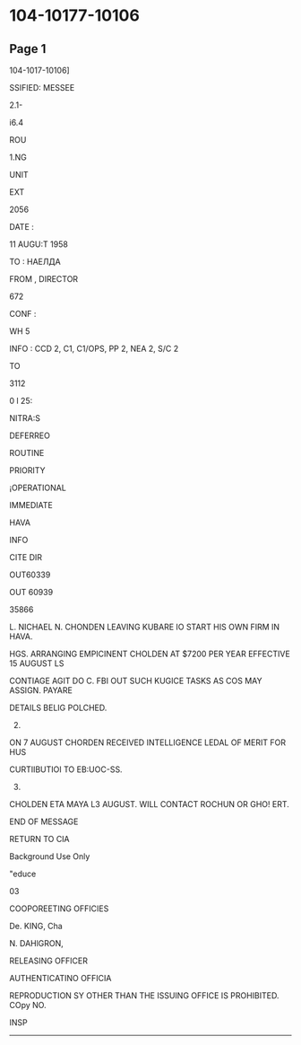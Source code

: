 # 104-10177-10106

## Page 1

104-1017-10106]

SSIFIED: MESSEE

2.1-

i6.4

ROU

1.NG

UNIT

EXT

2056

DATE :

11 AUGU:T 1958

ТО : НАЕЛДА

FROM , DIRECTOR

672

CONF :

WH 5

INFO : CCD 2, C1, C1/OPS, PP 2, NEA 2, S/C 2

TO

3112

0 l 25:

NITRA:S

DEFERREO

ROUTINE

PRIORITY

¡OPERATIONAL

IMMEDIATE

HAVA

INFO

CITE DIR

OUT60339

OUT 60939

35866

L. NICHAEL N. CHONDEN LEAVING KUBARE IO START HIS OWN FIRM IN HAVA.

HGS. ARRANGING EMPICINENT CHOLDEN AT $7200 PER YEAR EFFECTIVE 15 AUGUST LS

CONTIAGE AGIT DO C. FBI OUT SUCH KUGICE TASKS AS COS MAY ASSIGN. PAYARE

DETAILS BELIG POLCHED.

2.

ON 7 AUGUST CHORDEN RECEIVED INTELLIGENCE LEDAL OF MERIT FOR HUS

CURTIIBUTIOI TO EB:UOC-SS.

3.

CHOLDEN ETA MAYA L3 AUGUST. WILL CONTACT ROCHUN OR GHO! ERT.

END OF MESSAGE

RETURN TO CIA

Background Use Only

"educe

03

COOPOREETING OFFICIES

De. KING, Cha

N. DAHlGRON,

RELEASING OFFICER

AUTHENTICATINO OFFICIA

REPRODUCTION SY OTHER THAN THE ISSUING OFFICE IS PROHIBITED. COpy NO.

INSP

---

